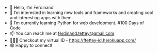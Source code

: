 - 👋 Hello, I’m Ferdinand
- 👀 I’m interested in learning new tools and frameworks and creating cool and interesting apps with them.
- 🌱 I’m currently learning Python for web development. #100 Days of Code
- 📫 You can reach me at ferdinand.tettey@gmail.com
- 👨🏾‍💻 Checkout my virtual ID - https://ftettey-id.herokuapp.com/
- 😄 Happy to connect!

<!---
fherdy/fherdy is a ✨ special ✨ repository because its `README.md` (this file) appears on your GitHub profile.
You can click the Preview link to take a look at your changes.
--->
